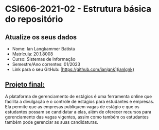 # **CSI606-2021-02 - Estrutura básica do repositório**

## Atualize os seus dados

- Nome: Ian Langkammer Batista
- Matrícula: 20.1.8008
- Curso: Sistemas de Informação
- Semestre/Ano correntes: 01/2023
- Link para o seu GitHub: [https://github.com/ianlgnk](ianlgnk)

## [Projeto final:](./Projeto/README.md)

A plataforma de gerenciamento de estágios é uma ferramenta online que facilita a divulgação e o controle de estágios para estudantes e empresas. Ela permite que as empresas publiquem vagas de estágio e que os estudantes possam se candidatar a elas, além de oferecer recursos para gerenciamento das vagas vigentes, assim como também os estudantes também pode gerenciar as suas candidaturas.
